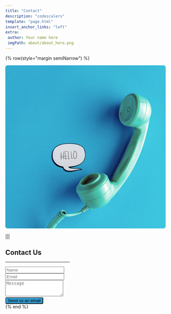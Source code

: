 ```yaml
---
title: "Contact"
description: "codescalers"
template: "page.html"
insert_anchor_links: "left"
extra:
 author: Your name here
 imgPath: about/about_hero.png
---
```


<div class="container mx-auto">
{% row(style="margin semiNarrow") %}

![Image](contact_hero.png#mx-auto)

|||

<div>
<h2 class="blue font-bold">Contact Us</h2>
<hr class="mb-4" style="border-width: 1px; width:40%; border-color: #3399CC;">

<form class="w-full mt-10 contact_form" method="POST" name="contact_form" action="https://formspree.io/f/mknykkel">
  <div class="alert" style="display: none;"></div>
  <input type="hidden" name="_next" value="/thanks" />
  <input type="hidden" name="smtp_key" value="None" />
  <input type="hidden" name="receiver_email" value="info@codescalers.com" />
  <input type="hidden" name="format" value="json" />
  <input type="hidden" name="subject" value="About CodeScalers.com" />
  <input type="hidden" name="g-recaptcha-response" id="recaptchaResponse" />
  
  <div style="display: none;">
    <input type="text" id="honeypot" name="honeypot" />
  </div>
  
  <div class="form-group mb-6">
    <input name="sender_name" required placeholder="Name" class="form-control input-lg w-full px-3 py-3 text-sm font-normal text-gray-700 bg-white border border-solid border-gray-300 rounded focus:text-gray-700 focus:bg-white focus:border-blue-600 focus:outline-none" type="text" />
  </div>
  
  <div class="form-group mb-6">
    <input name="sender_email" required placeholder="Email" class="form-control input-lg w-full px-3 py-3 text-sm font-normal text-gray-700 bg-white border border-solid border-gray-300 rounded focus:text-gray-700 focus:bg-white focus:border-blue-600 focus:outline-none" type="email" />
  </div>
  
  <div class="form-group mb-6">
    <textarea name="body" required rows="3" placeholder="Message" class="form-control input-lg w-full px-3 py-1.5 text-sm font-normal text-gray-700 bg-white border border-solid border-gray-300 rounded focus:text-gray-700 focus:bg-white focus:border-blue-600 focus:outline-none"></textarea>
  </div>

  <!-- Google reCAPTCHA -->
  <div class="g-recaptcha mb-5" data-sitekey="6LeAPnoiAAAAABs17G2rCXwkr9mzYRbTy7hXVuUC"></div>
  
  <button type="submit" class="text-white apply w-full my-4" data-loading-text="Sending...">
    Send us an email
  </button>
</form>
</div>
{% end %}
</div>

<script>
export default {
  data() {
    return {
      sitekey: "6LeAPnoiAAAAABs17G2rCXwkr9mzYRbTy7hXVuUC",
    };
  },
  methods: {
    onRecaptchaSuccess(response) {
      console.log("Success!");
    },
    onRecaptchaResponseExpiry() {
      console.log("Expired");
    },
    onRecaptchaError() {
      console.log("Error");
    },
    recaptchaCallback() {
      console.log("recaptcha is ready"); // showing
      grecaptcha.render("recaptcha", {
        sitekey: this.sitekey,
        callback() {
          console.log("recaptcha callback");
        },
      });
    },
  },
  mounted() {

    var script = document.createElement("script");
    script.src =
    "https://www.google.com/recaptcha/api.js?onload=ReCaptchaLoaded";
    document.head.appendChild(script);
    window.ReCaptchaLoaded = this.recaptchaCallback();  
  },
};
</script>

<style scoped>
  .apply {
    background-color: #3399CC !important;
    border-radius: 4px !important;
  }
  .apply:hover {
    background-color: #54b0df !important;
  }
</style>

